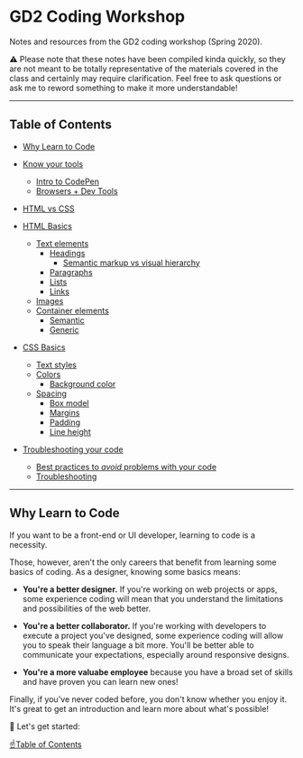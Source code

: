 # GD2 Coding Workshop
Notes and resources from the GD2 coding workshop (Spring 2020).

⚠️ Please note that these notes have been compiled kinda quickly, so they are not meant to be totally representative of the materials covered in the class and certainly may require clarification. Feel free to ask questions or ask me to reword something to make it more understandable!


---

## Table of Contents

* [Why Learn to Code](README.md#why-learn-to-code)

* [Know your tools](tools.md)
  * [Intro to CodePen](tools.md/#intro-to-codepen)
  * [Browsers + Dev Tools](tools.md/#browsers--dev-tools)

* [HTML vs CSS](html-vs-css.md)

* [HTML Basics](html-basics.md)
   * [Text elements](html-basics.md/#text-elements)
      * [Headings](html-basics.md/#headings)
         * [Semantic markup vs visual hierarchy](html-basics.md/#semantic-markup-vs-visual-hierarchy)
      * [Paragraphs](html-basics.md/#paragraphs)
      * [Lists](html-basics.md/#lists)
      * [Links](html-basics.md/#links)
   * [Images](html-basics.md/#images)
   * [Container elements](html-basics.md/#container-elements)
      * [Semantic](html-basics.md/#semantic)
      * [Generic](html-basics.md/#generic)

* [CSS Basics](css-basics.md)
  * [Text styles](css-basics.md#text-styles)
  * [Colors](css-basics.md#colors)
    * [Background color](css-basics.md#background-color)
  * [Spacing](css-basics.md#spacing)
    * [Box model](css-basics.md#box-model)
    * [Margins](css-basics.md#margins)
    * [Padding](css-basics.md#padding)
    * [Line height](css-basics.md#line-height)

* [Troubleshooting your code](troubleshooting.md)
   * [Best practices to <em>avoid</em> problems with your code](troubleshooting.md/#best-practices-to-avoid-problems-with-your-code)
   * [Troubleshooting](troubleshooting.md/#troubleshooting)

---

## Why Learn to Code

If you want to be a front-end or UI developer, learning to code is a necessity.

Those, however, aren't the only careers that benefit from learning some basics of coding. As a designer, knowing some basics means:

- **You're a better designer.** If you're working on web projects or apps, some experience coding will mean that you understand the limitations and possibilities of the web better.

- **You're a better collaborator.** If you're working with developers to execute a project you've designed, some experience coding will allow you to speak their language a bit more. You'll be better able to communicate your expectations, especially around responsive designs.

- **You're a more valuabe employee** because you have a broad set of skills and have proven you can learn new ones!

Finally, if you've never coded before, you don't know whether you enjoy it. It's great to get an introduction and learn more about what's possible!

🎉 Let's get started:

[☝️Table of Contents](#table-of-contents)
